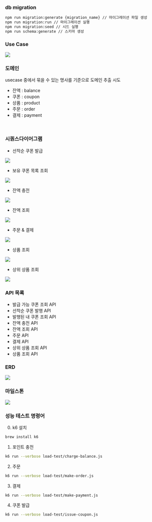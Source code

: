 ### db migration

```bash
npm run migration:generate {migration_name} // 마이그레이션 파일 생성
npm run migration:run // 마이그레이션 실행
npm run migration:seed // 시드 실행
npm run schema:generate // 스키마 생성
```


### Use Case

![](./images/use-case-v2.png)

### 도메인
usecase 중에서 묶을 수 있는 명사를 기준으로 도메인 추출 시도

- 잔액 : balance
- 쿠폰 : coupon
- 상품 : product
- 주문 : order
- 결제 : payment

<br/>

### 시퀀스다이어그램
- 선착순 쿠폰 발급  

![](./images/issue-coupon.png)  

- 보유 쿠폰 목록 조회  

![](./images/query-own-coupon.png)  

- 잔액 충전  

![](./images/charge-balance.png)  

- 잔액 조회  

![](./images/query-balance.png)  

- 주문 & 결제  

![](./images/order-and-payment.png)  

- 상품 조회  

![](./images/query-product.png)  

- 상위 상품 조회

![](./images/query-popular-product.png)  


### API 목록
- 발급 가능 쿠폰 조회 API
- 선착순 쿠폰 발행 API
- 발행된 내 쿠폰 조회 API
- 잔액 충전 API
- 잔액 조회 API
- 주문 API
- 결제 API
- 상위 상품 조회 API
- 상품 조회 API

### ERD
![](./images/dbdiagram-erd.png)


### 마일스톤

![](./images/milestone.png)


### 성능 테스트 명령어

0. k6 설치
```bash
brew install k6
```

1. 포인트 충전
```bash
k6 run --verbose load-test/charge-balance.js
```

2. 주문

```bash
k6 run --verbose load-test/make-order.js
```

3. 결제

```bash
k6 run --verbose load-test/make-payment.js
```


4. 쿠폰 발급

```bash
k6 run --verbose load-test/issue-coupon.js
```

